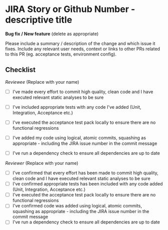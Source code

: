 # JIRA Story or Github Number - descriptive title

**Bug fix / New feature** (delete as appropriate)

Please include a summary / description of the change and which issue it fixes.  Include any relevant user needs, context or links to other PRs related to this PR (eg. acceptance tests, environment config).

## Checklist

*Reviewee* (Replace with your name)
 - [ ]  I've made every effort to commit high quality, clean code and I have executed relevant static analyses to be sure
 - [ ]  I've included appropriate tests with any code I've added (Unit, Integration, Acceptance etc.)
 - [ ]  I've executed the acceptance test pack locally to ensure there are no functional regressions
 - [ ]  I've added my code using logical, atomic commits, squashing as appropriate - including the JIRA issue number in the commit message
 - [ ]  I've run a dependency check to ensure all dependencies are up to date


*Reviewer* (Replace with your name)
 - [ ]  I've confirmed that every effort has been made to commit high quality, clean code and I have executed relevant static analyses to be sure
 - [ ]  I've confirmed appropriate tests has been included with any code added (Unit, Integration, Acceptance etc.)
 - [ ]  I've executed the acceptance test pack locally to ensure there are no functional regressions
 - [ ]  I've confirmed code was added using logical, atomic commits, squashing as appropriate - including the JIRA issue number in the commit message
 - [ ]  I've run a dependency check to ensure all dependencies are up to date